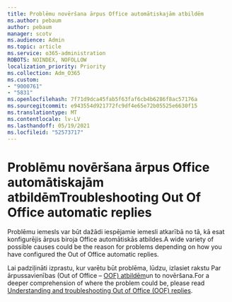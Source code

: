 ```yaml
---
title: Problēmu novēršana ārpus Office automātiskajām atbildēm
ms.author: pebaum
author: pebaum
manager: scotv
ms.audience: Admin
ms.topic: article
ms.service: o365-administration
ROBOTS: NOINDEX, NOFOLLOW
localization_priority: Priority
ms.collection: Adm_O365
ms.custom:
- "9000761"
- "5831"
ms.openlocfilehash: 7f71d9dca45fab5f63faf6cb4b6286f8ac57176a
ms.sourcegitcommit: e943554d921772fc9df4e65e72b05525e6630f15
ms.translationtype: MT
ms.contentlocale: lv-LV
ms.lasthandoff: 05/19/2021
ms.locfileid: "52573717"
---
```

# <a name="troubleshooting-out-of-office-automatic-replies"></a><span data-ttu-id="5a97e-102">Problēmu novēršana ārpus Office automātiskajām atbildēm</span><span class="sxs-lookup"><span data-stu-id="5a97e-102">Troubleshooting Out Of Office automatic replies</span></span>

<span data-ttu-id="5a97e-103">Problēmu iemesls var būt dažādi iespējamie iemesli atkarībā no tā, kā esat konfigurējis ārpus biroja Office automātiskās atbildes.</span><span class="sxs-lookup"><span data-stu-id="5a97e-103">A wide variety of possible causes could be the reason for problems depending on how you have configured the Out of Office automatic replies.</span></span>

<span data-ttu-id="5a97e-104">Lai padziļināti izprastu, kur varētu būt problēma, lūdzu, izlasiet rakstu Par ārpussavienības (Out of Office – [OOF) atbildēm](/exchange/troubleshoot/email-delivery/understand-troubleshoot-oof-replies)un to novēršana.</span><span class="sxs-lookup"><span data-stu-id="5a97e-104">For a deeper comprehension of where the problem could be, please read  [Understanding and troubleshooting Out of Office (OOF) replies](/exchange/troubleshoot/email-delivery/understand-troubleshoot-oof-replies).</span></span>